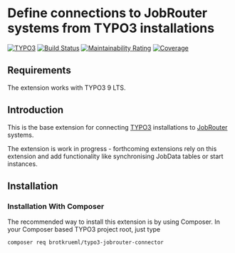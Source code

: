 # Define connections to JobRouter systems from TYPO3 installations

[![TYPO3](https://img.shields.io/badge/TYPO3-9%20LTS-orange.svg)](https://typo3.org/)
[![Build Status](https://travis-ci.org/brotkrueml/typo3-jobrouter-connector.svg?branch=master)](https://travis-ci.org/brotkrueml/typo3-jobrouter-connector)
[![Maintainability Rating](https://sonarcloud.io/api/project_badges/measure?project=typo3-jobrouter-connector&metric=sqale_rating)](https://sonarcloud.io/dashboard?id=typo3-jobrouter-connector)
[![Coverage](https://sonarcloud.io/api/project_badges/measure?project=typo3-jobrouter-connector&metric=coverage)](https://sonarcloud.io/dashboard?id=typo3-jobrouter-connector)


## Requirements

The extension works with TYPO3 9 LTS.


## Introduction

This is the base extension for connecting [TYPO3](https://typo3.org/) installations to [JobRouter](https://www.jobrouter.com/) systems.

The extension is work in progress - forthcoming extensions rely on this extension and
add functionality like synchronising JobData tables or start instances.

## Installation

### Installation With Composer

The recommended way to install this extension is by using Composer. In your Composer based TYPO3 project root, just type

    composer req brotkrueml/typo3-jobrouter-connector
